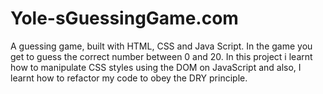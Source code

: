 # Yole-sGuessingGame.com
A guessing game, built with HTML, CSS and Java Script.  In the game you get to guess the correct number between 0 and 20.
In this project i learnt how to manipulate CSS styles using the DOM on JavaScript and also, I learnt how to refactor my code to obey the DRY principle.
